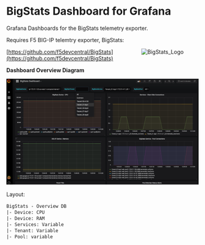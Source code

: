 # BigStats Dashboard for Grafana

Grafana Dashboards for the BigStats telemetry exporter.

Requires F5 BIG-IP telemtry exporter, BigStats:

<img align="right" width="150px" src="BigStats-300dpi.png" alt="BigStats_Logo"/>

[https://github.com/f5devcentral/BigStats](https://github.com/f5devcentral/BigStats)

**Dashboard Overview Diagram**

![image](_static/dashboard_overview1.png)

Layout:

```
BigStats - Overview DB
|- Device: CPU
|- Device: RAM
|- Services: Variable
|- Tenant: Variable
|- Pool: variable
```

<!--
## Grafana Privisioning

Maybe we should to this? 

http://docs.grafana.org/administration/provisioning/

-->